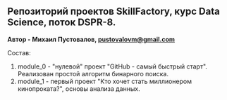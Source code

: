 ## Репозиторий проектов SkillFactory, курс Data Science, поток DSPR-8.
**Автор - Михаил Пустовалов, pustovalovm@gmail.com**  

Состав:  

1) module_0 - "нулевой" проект "GitHub - самый быстрый старт". Реализован простой алгоритм бинарного поиска.  
2) module_1 - первый проект "Кто хочет стать миллионером кинопроката?", основы анализа данных. 
